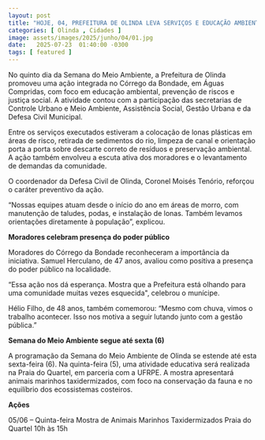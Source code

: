 ```yaml
---
layout: post
title: "HOJE, 04, PREFEITURA DE OLINDA LEVA SERVIÇOS E EDUCAÇÃO AMBIENTAL AO CÓRREGO DA BONDADE NO 5º DIA DA SEMANA DO MEIO AMBIENTE"
categories: [ Olinda , Cidades ]
image: assets/images/2025/junho/04/01.jpg
date:   2025-07-23  01:40:00 -0300
tags: [ featured ]
---
```

No quinto dia da Semana do Meio Ambiente, a Prefeitura de Olinda promoveu uma ação integrada no Córrego da Bondade, em Águas Compridas, com foco em educação ambiental, prevenção de riscos e justiça social. A atividade contou com a participação das secretarias de Controle Urbano e Meio Ambiente, Assistência Social, Gestão Urbana e da Defesa Civil Municipal.

Entre os serviços executados estiveram a colocação de lonas plásticas em áreas de risco, retirada de sedimentos do rio, limpeza de canal e orientação porta a porta sobre descarte correto de resíduos e preservação ambiental. A ação também envolveu a escuta ativa dos moradores e o levantamento de demandas da comunidade.

O coordenador da Defesa Civil de Olinda, Coronel Moisés Tenório, reforçou o caráter preventivo da ação.

“Nossas equipes atuam desde o início do ano em áreas de morro, com manutenção de taludes, podas, e instalação de lonas. Também levamos orientações diretamente à população”, explicou.

**Moradores celebram presença do poder público**

Moradores do Córrego da Bondade reconheceram a importância da iniciativa. Samuel Herculano, de 47 anos, avaliou como positiva a presença do poder público na localidade.

“Essa ação nos dá esperança. Mostra que a Prefeitura está olhando para uma comunidade muitas vezes esquecida", celebrou o munícipe.

Hélio Filho, de 48 anos, também comemorou: “Mesmo com chuva, vimos o trabalho acontecer. Isso nos motiva a seguir lutando junto com a gestão pública.”

**Semana do Meio Ambiente segue até sexta (6)**

A programação da Semana do Meio Ambiente de Olinda se estende até esta sexta-feira (6). Na quinta-feira (5), uma atividade educativa será realizada na Praia do Quartel, em parceria com a UFRPE. A mostra apresentará animais marinhos taxidermizados, com foco na conservação da fauna e no equilíbrio dos ecossistemas costeiros.

**Ações**

05/06 – Quinta-feira
Mostra de Animais Marinhos Taxidermizados
Praia do Quartel
10h às 15h

